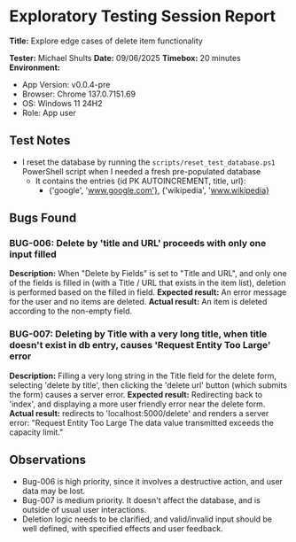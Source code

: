# Exploratory Testing Session Report

**Title:** Explore edge cases of delete item functionality

**Tester:** Michael Shults
**Date:** 09/06/2025
**Timebox:** 20 minutes
**Environment:** 
- App Version: v0.0.4-pre
- Browser: Chrome 137.0.7151.69
- OS: Windows 11 24H2
- Role: App user

## Test Notes
- I reset the database by running the `scripts/reset_test_database.ps1` PowerShell script when I needed a fresh pre-populated database
    - It contains the entries {id PK AUTOINCREMENT, title, url}:
        - {'google', 'www.google.com'}, {'wikipedia', 'www.wikipedia}

## Bugs Found
### **BUG-006:** Delete by 'title and URL' proceeds with only one input filled
**Description:** When "Delete by Fields" is set to "Title and URL", and only one of the fields is filled in (with a Title / URL that exists in the item list), deletion is performed based on the filled in field.
**Expected result:**  An error message for the user and no items are deleted.
**Actual result:** An item is deleted according to the non-empty field.

### **BUG-007:** Deleting by Title with a very long title, when title doesn't exist in db entry, causes 'Request Entity Too Large' error
**Description:** Filling a very long string in the Title field for the delete form, selecting 'delete by title', then clicking the 'delete url' button (which submits the form) causes a server error.
**Expected result:** Redirecting back to 'index', and displaying a more user friendly error near the delete form.
**Actual result:** redirects to 'localhost:5000/delete' and renders a server error:
"Request Entity Too Large
The data value transmitted exceeds the capacity limit."



## Observations
- Bug-006 is high priority, since it involves a destructive action, and user data may be lost.
- Bug-007 is medium priority. It doesn't affect the database, and is outside of usual user interactions.
- Deletion logic needs to be clarified, and valid/invalid input should be well defined, with specified effects and user feedback.


